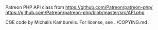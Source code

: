 Patreon PHP API class from
https://github.com/Patreon/patreon-php/
https://github.com/Patreon/patreon-php/blob/master/src/API.php

CGE code by Michalis Kamburelis.
For license, see ../COPYING.md .
